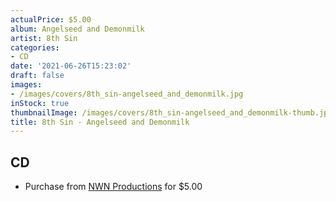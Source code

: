 ```yaml
---
actualPrice: $5.00
album: Angelseed and Demonmilk
artist: 8th Sin
categories:
- CD
date: '2021-06-26T15:23:02'
draft: false
images:
- /images/covers/8th_sin-angelseed_and_demonmilk.jpg
inStock: true
thumbnailImage: /images/covers/8th_sin-angelseed_and_demonmilk-thumb.jpg
title: 8th Sin - Angelseed and Demonmilk
---
```


## CD
* Purchase from [NWN Productions](http://shop.nwnprod.com/index.php?route=product/product&path=93&product_id=4546&sort=pd.name&order=ASC) for $5.00
